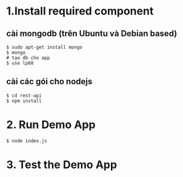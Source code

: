 # 1.Install required component

## cài mongodb (trên Ubuntu và Debian based)

    $ sudo apt-get install mongo
    $ mongo
    # tạo db cho app
    $ use lp68
    
## cài các gói cho nodejs
    
    $ cd rest-api
    $ npm install
    
# 2. Run Demo App

    $ node index.js
    
# 3. Test the Demo App